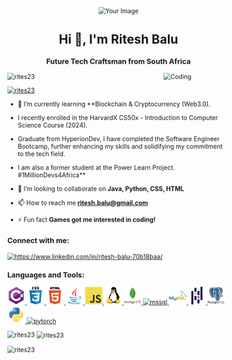 <p align="center">
  <img src="https://github.com/Rites23/Rites23/assets/76614949/2e2940da-2c71-40c0-b24a-5ab0bdc7a302" alt="Your Image" width="2000">
</p>

<h1 align="center">Hi 👋, I'm Ritesh Balu</h1>
<h3 align="center">Future Tech Craftsman from South Africa</h3>
<img align="right" alt="Coding" width="150" src="https://t4.ftcdn.net/jpg/03/13/40/45/360_F_313404541_e9YZ3pht6oEEkMXuhxTboqXA2B2ShNnC.jpg")



<p align="left"> <img src="https://komarev.com/ghpvc/?username=rites23&label=Profile%20views&color=0e75b6&style=flat" alt="rites23" /> </p>

<p align="left"> <a href="https://github.com/ryo-ma/github-profile-trophy"><img src="https://github-profile-trophy.vercel.app/?username=rites23" alt="rites23" /></a> </p>

- 🌱 I’m currently learning **Blockchain & Cryptocurrency (Web3.0).
- I recently enrolled in the HarvardX CS50x - Introduction to Computer Science Course (2024). 
- Graduate from HyperionDev, I have completed the Software Engineer Bootcamp, further enhancing my skills and solidifying my commitment to the tech field.
- I am also a former student at the Power Learn Project. #1MillionDevs4Africa**

- 👯 I’m looking to collaborate on **Java, Python, CSS, HTML**

- 📫 How to reach me **ritesh.balu@gmail.com**

- ⚡ Fun fact **Games got me interested in coding!**

<h3 align="left">Connect with me:</h3>
<p align="left">
<a href="https://www.linkedin.com/in/ritesh-balu-70b18baa/" target="blank"><img align="center" src="https://raw.githubusercontent.com/rahuldkjain/github-profile-readme-generator/master/src/images/icons/Social/linked-in-alt.svg" alt="https://www.linkedin.com/in/ritesh-balu-70b18baa/" height="30" width="40" /></a>
</p>

<h3 align="left">Languages and Tools:</h3>
<p align="left"> <a href="https://www.w3schools.com/cs/" target="_blank" rel="noreferrer"> <img src="https://raw.githubusercontent.com/devicons/devicon/master/icons/csharp/csharp-original.svg" alt="csharp" width="40" height="40"/> </a> <a href="https://www.w3schools.com/css/" target="_blank" rel="noreferrer"> <img src="https://raw.githubusercontent.com/devicons/devicon/master/icons/css3/css3-original-wordmark.svg" alt="css3" width="40" height="40"/> </a> <a href="https://www.w3.org/html/" target="_blank" rel="noreferrer"> <img src="https://raw.githubusercontent.com/devicons/devicon/master/icons/html5/html5-original-wordmark.svg" alt="html5" width="40" height="40"/> </a> <a href="https://www.java.com" target="_blank" rel="noreferrer"> <img src="https://raw.githubusercontent.com/devicons/devicon/master/icons/java/java-original.svg" alt="java" width="40" height="40"/> </a> <a href="https://developer.mozilla.org/en-US/docs/Web/JavaScript" target="_blank" rel="noreferrer"> <img src="https://raw.githubusercontent.com/devicons/devicon/master/icons/javascript/javascript-original.svg" alt="javascript" width="40" height="40"/> </a> <a href="https://www.linux.org/" target="_blank" rel="noreferrer"> <img src="https://raw.githubusercontent.com/devicons/devicon/master/icons/linux/linux-original.svg" alt="linux" width="40" height="40"/> </a> <a href="https://www.mongodb.com/" target="_blank" rel="noreferrer"> <img src="https://raw.githubusercontent.com/devicons/devicon/master/icons/mongodb/mongodb-original-wordmark.svg" alt="mongodb" width="40" height="40"/> </a> <a href="https://www.microsoft.com/en-us/sql-server" target="_blank" rel="noreferrer"> <img src="https://www.svgrepo.com/show/303229/microsoft-sql-server-logo.svg" alt="mssql" width="40" height="40"/> </a> <a href="https://www.mysql.com/" target="_blank" rel="noreferrer"> <img src="https://raw.githubusercontent.com/devicons/devicon/master/icons/mysql/mysql-original-wordmark.svg" alt="mysql" width="40" height="40"/> </a> <a href="https://pandas.pydata.org/" target="_blank" rel="noreferrer"> <img src="https://raw.githubusercontent.com/devicons/devicon/2ae2a900d2f041da66e950e4d48052658d850630/icons/pandas/pandas-original.svg" alt="pandas" width="40" height="40"/> </a> <a href="https://www.postgresql.org" target="_blank" rel="noreferrer"> <img src="https://raw.githubusercontent.com/devicons/devicon/master/icons/postgresql/postgresql-original-wordmark.svg" alt="postgresql" width="40" height="40"/> </a> <a href="https://www.python.org" target="_blank" rel="noreferrer"> <img src="https://raw.githubusercontent.com/devicons/devicon/master/icons/python/python-original.svg" alt="python" width="40" height="40"/> </a> <a href="https://pytorch.org/" target="_blank" rel="noreferrer"> <img src="https://www.vectorlogo.zone/logos/pytorch/pytorch-icon.svg" alt="pytorch" width="40" height="40"/> </a> </p>

<p><img align="left" src="https://github-readme-stats.vercel.app/api/top-langs?username=rites23&show_icons=true&locale=en&layout=compact" alt="rites23" /></p>

<p>&nbsp;<img align="center" src="https://github-readme-stats.vercel.app/api?username=rites23&show_icons=true&locale=en" alt="rites23" /></p>

<p><img align="center" src="https://github-readme-streak-stats.herokuapp.com/?user=rites23&" alt="rites23" /></p>



